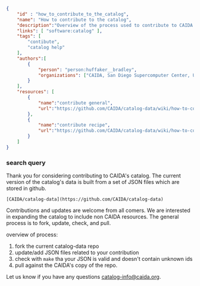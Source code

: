 ~~~json
{
    "id" : "how_to_contribute_to_the_catalog",
    "name": "How to contribute to the catalog",
    "description":"Overview of the process used to contribute to CAIDA's catalog.",
    "links": [ "software:catalog" ],
    "tags": [
        "contibute",
        "catalog help"
    ],
    "authors":[
        {
            "person": "person:huffaker__bradley",
            "organizations": ["CAIDA, San Diego Supercomputer Center, University of California San Diego"]
        }
    ],
    "resources": [
        {
            "name":"contribute general",
            "url":"https://github.com/CAIDA/catalog-data/wiki/how-to-contribute"
        },
        {
            "name":"contribute recipe",
            "url":"https://github.com/CAIDA/catalog-data/wiki/how-to-contribute-a-recipe"
        }
    ]
}
~~~


### search query

Thank you for considering contributing to CAIDA's catalog. The current version of 
the catalog's data is built from a set of JSON files which are stored in github.  

    [CAIDA/catalog-data](https://github.com/CAIDA/catalog-data)

Contributions and updates are welcome from all comers.  We are interested in expanding the
catalog to include non CAIDA resources. The general process is to fork, update, check, and pull.

overview of process:
1. fork the current catalog-data repo
1. update/add JSON files related to your contribution
1. check with ```make``` tha your JSON is valid and doesn't contain unknown ids
1. pull against the CAIDA's copy of the repo.

Let us know if you have any questions <a href="mailto:catalog-info@caida.org">catalog-info@caida.org</a>.
